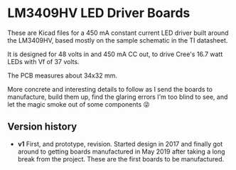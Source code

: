 # LM3409HV LED Driver Boards

These are Kicad files for a 450 mA constant current LED driver built around
the LM3409HV, based mostly on the sample schematic in the TI datasheet.

It is designed for 48 volts in and 450 mA CC out, to drive Cree's 16.7 watt
LEDs with Vf of 37 volts.

The PCB measures about 34x32 mm.

More concrete and interesting details to follow as I send the boards to
manufacture, build them up, find the glaring errors I'm too blind to see,
and let the magic smoke out of some components 😜

## Version history

* **v1**
	First, and prototype, revision. Started design in 2017 and finally got
	around to getting boards manufactured in May 2019 after taking a long
	break from the project. These are the first boards to be manufactured.
